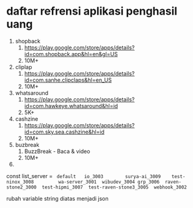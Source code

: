 # daftar refrensi aplikasi penghasil uang

1. shopback
   1. https://play.google.com/store/apps/details?id=com.shopback.app&hl=en&gl=US
   2. 10M+
2. cliplap
   1. https://play.google.com/store/apps/details?id=com.sanhe.clipclaps&hl=en_US
   2. 10M+
3. whatsaround
   1. https://play.google.com/store/apps/details?id=com.hawkeye.whatsaround&hl=id
   2. 5K+
4. cashzine
   1. https://play.google.com/store/apps/details?id=com.sky.sea.cashzine&hl=id
   2. 10M+
5. buzbreak
   1. BuzzBreak - Baca & video
   2. 10M+
6. 

const list_server = `
default   io_3003	     surya-ai_3009    test-ninox_3008	      wa-server_3001  wibudev_3004
grp_3006  raven-stone2_3000  test-hipmi_3007  test-raven-stone3_3005  webhook_3002`

rubah variable string diatas menjadi json